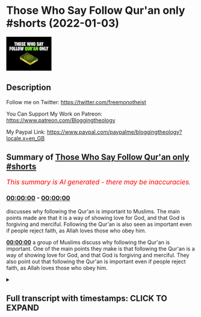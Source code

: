 # Those Who Say Follow Qur'an only #shorts (2022-01-03)

![alt Those Who Say Follow Qur'an only #shorts](AtIeUGDtjdQ.jpg "Those Who Say Follow Qur'an only #shorts")

## Description

Follow me on Twitter:
https://twitter.com/freemonotheist

You Can Support My Work on Patreon:
https://www.patreon.com/Bloggingtheology

My Paypal Link: 
https://www.paypal.com/paypalme/bloggingtheology?locale.x=en_GB

## Summary of [Those Who Say Follow Qur'an only #shorts](https://www.youtube.com/watch?v=AtIeUGDtjdQ)


*<span style="color:red; font-size:125%">This summary is AI generated - there may be inaccuracies</span>. [](/)*

### [00:00:00](https://www.youtube.com/watch?v=AtIeUGDtjdQ&t=0) - [00:00:00](https://www.youtube.com/watch?v=AtIeUGDtjdQ&t=0)

 discusses why following the Qur'an is important to Muslims. The main points made are that it is a way of showing love for God, and that God is forgiving and merciful. Following the Qur'an is also seen as important even if people reject faith, as Allah loves those who obey him.

**[00:00:00](https://www.youtube.com/watch?v=AtIeUGDtjdQ&t=0)**  a group of Muslims discuss why following the Qur'an is important. One of the main points they make is that following the Qur'an is a way of showing love for God, and that God is forgiving and merciful. They also point out that following the Qur'an is important even if people reject faith, as Allah loves those who obey him.

<details><summary><h2>Full transcript with timestamps: CLICK TO EXPAND</h2></summary>

[0:00:00](https://youtu.be/AtIeUGDtjdQ?t=0) to those who say follow the quran only  
[0:00:04](https://youtu.be/AtIeUGDtjdQ?t=4) god says in the quran  
[0:00:07](https://youtu.be/AtIeUGDtjdQ?t=7) say  
[0:00:08](https://youtu.be/AtIeUGDtjdQ?t=8) if ye do love allah follow me  
[0:00:11](https://youtu.be/AtIeUGDtjdQ?t=11) allah will love you and forgive you your  
[0:00:14](https://youtu.be/AtIeUGDtjdQ?t=14) sins for allah is oft forgiving most  
[0:00:18](https://youtu.be/AtIeUGDtjdQ?t=18) merciful  
[0:00:20](https://youtu.be/AtIeUGDtjdQ?t=20) say  
[0:00:20](https://youtu.be/AtIeUGDtjdQ?t=20) obey allah and his messenger  
[0:00:24](https://youtu.be/AtIeUGDtjdQ?t=24) but if they turn back  
[0:00:26](https://youtu.be/AtIeUGDtjdQ?t=26) allah loveth not those who reject faith  
[0:00:31](https://youtu.be/AtIeUGDtjdQ?t=31) surah 3 verses 31 to 32.  

</details>
